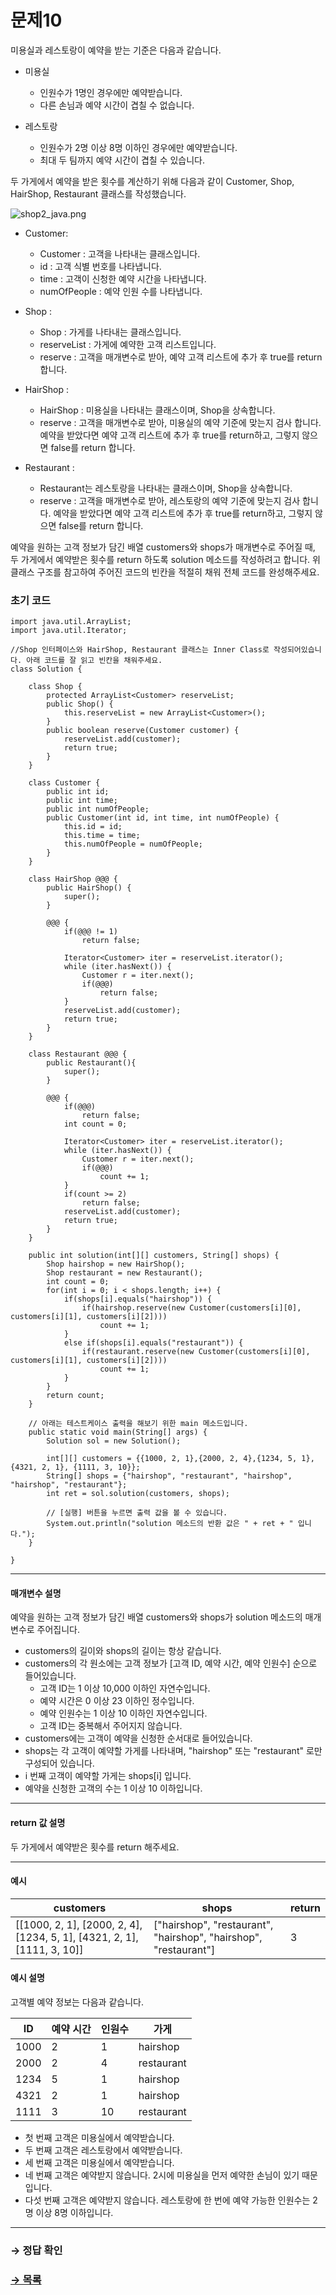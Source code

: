 # 문제10

미용실과 레스토랑이 예약을 받는 기준은 다음과 같습니다.

* 미용실
  * 인원수가 1명인 경우에만 예약받습니다.
  * 다른 손님과 예약 시간이 겹칠 수 없습니다.

* 레스토랑
  * 인원수가 2명 이상 8명 이하인 경우에만 예약받습니다.
  * 최대 두 팀까지 예약 시간이 겹칠 수 있습니다.

두 가게에서 예약을 받은 횟수를 계산하기 위해 다음과 같이 Customer, Shop, HairShop, Restaurant 클래스를 작성했습니다.

  ![shop2_java.png](https://grepp-programmers.s3.amazonaws.com/files/ybm/96b7b25f52/90f19bba-8fd7-4bcf-9632-cb5b158b9b92.png)

* Customer:
  * Customer : 고객을 나타내는 클래스입니다.
  * id : 고객 식별 번호를 나타냅니다.
  * time : 고객이 신청한 예약 시간을 나타냅니다.
  * numOfPeople : 예약 인원 수를 나타냅니다.

* Shop :
  *  Shop : 가게를 나타내는 클래스입니다.
  * reserveList : 가게에 예약한 고객 리스트입니다.
  * reserve : 고객을 매개변수로 받아, 예약 고객 리스트에 추가 후 true를 return합니다.

* HairShop :
  * HairShop : 미용실을 나타내는 클래스이며, Shop을 상속합니다.
  * reserve : 고객을 매개변수로 받아, 미용실의 예약 기준에 맞는지 검사 합니다. 예약을 받았다면 예약 고객 리스트에 추가 후 true를 return하고, 그렇지 않으면 false를 return 합니다.

* Restaurant :
  * Restaurant는 레스토랑을 나타내는 클래스이며, Shop을 상속합니다.
  * reserve : 고객을 매개변수로 받아, 레스토랑의 예약 기준에 맞는지 검사 합니다. 예약을 받았다면 예약 고객 리스트에 추가 후 true를 return하고, 그렇지 않으면 false를 return 합니다.

예약을 원하는 고객 정보가 담긴 배열 customers와 shops가 매개변수로 주어질 때, 두 가게에서 예약받은 횟수를 return 하도록 solution 메소드를 작성하려고 합니다. 위 클래스 구조를 참고하여 주어진 코드의 빈칸을 적절히 채워 전체 코드를 완성해주세요.

### 초기 코드

```
import java.util.ArrayList;
import java.util.Iterator;

//Shop 인터페이스와 HairShop, Restaurant 클래스는 Inner Class로 작성되어있습니다. 아래 코드를 잘 읽고 빈칸을 채워주세요.
class Solution {

    class Shop {
        protected ArrayList<Customer> reserveList;
        public Shop() {
            this.reserveList = new ArrayList<Customer>();
        }
        public boolean reserve(Customer customer) {
            reserveList.add(customer);
            return true;
        }
    }
    
    class Customer {
        public int id;
        public int time;
        public int numOfPeople;
        public Customer(int id, int time, int numOfPeople) {
            this.id = id;
            this.time = time;
            this.numOfPeople = numOfPeople;
        }
    }
    
    class HairShop @@@ {
        public HairShop() {
            super();
        }
        
        @@@ {
            if(@@@ != 1)
                return false;
            
            Iterator<Customer> iter = reserveList.iterator();
            while (iter.hasNext()) {
                Customer r = iter.next();
                if(@@@)
                    return false;
            }
            reserveList.add(customer);
            return true;
        }
    }
    
    class Restaurant @@@ {
        public Restaurant(){
            super();
        }
        
        @@@ {
            if(@@@)
                return false;
            int count = 0;
                        
            Iterator<Customer> iter = reserveList.iterator();
            while (iter.hasNext()) {
                Customer r = iter.next();
                if(@@@)
                    count += 1;
            }
            if(count >= 2)
                return false;
            reserveList.add(customer);
            return true;
        }
    }

    public int solution(int[][] customers, String[] shops) {
        Shop hairshop = new HairShop();
        Shop restaurant = new Restaurant();
        int count = 0;
        for(int i = 0; i < shops.length; i++) {
            if(shops[i].equals("hairshop")) {
                if(hairshop.reserve(new Customer(customers[i][0], customers[i][1], customers[i][2])))
                    count += 1;
            }
            else if(shops[i].equals("restaurant")) {
                if(restaurant.reserve(new Customer(customers[i][0], customers[i][1], customers[i][2])))
                    count += 1;
            }
        }
        return count;
    }

    // 아래는 테스트케이스 출력을 해보기 위한 main 메소드입니다.
    public static void main(String[] args) {
        Solution sol = new Solution();
        
        int[][] customers = {{1000, 2, 1},{2000, 2, 4},{1234, 5, 1},{4321, 2, 1}, {1111, 3, 10}};
        String[] shops = {"hairshop", "restaurant", "hairshop", "hairshop", "restaurant"};
        int ret = sol.solution(customers, shops);

        // [실행] 버튼을 누르면 출력 값을 볼 수 있습니다.
        System.out.println("solution 메소드의 반환 값은 " + ret + " 입니다.");
    }
    
}
```

---

#### 매개변수 설명
예약을 원하는 고객 정보가 담긴 배열 customers와 shops가 solution 메소드의 매개변수로 주어집니다.
* customers의 길이와 shops의 길이는 항상 같습니다.
* customers의 각 원소에는 고객 정보가 [고객 ID, 예약 시간, 예약 인원수] 순으로 들어있습니다.
  * 고객 ID는 1 이상 10,000 이하인 자연수입니다.
  * 예약 시간은 0 이상 23 이하인 정수입니다.
  * 예약 인원수는 1 이상 10 이하인 자연수입니다.
  * 고객 ID는 중복해서 주어지지 않습니다.
* customers에는 고객이 예약을 신청한 순서대로 들어있습니다. 
* shops는 각 고객이 예약할 가게를 나타내며, "hairshop" 또는 "restaurant" 로만 구성되어 있습니다.
* i 번째 고객이 예약할 가게는 shops[i] 입니다.
* 예약을 신청한 고객의 수는 1 이상 10 이하입니다.

---

#### return 값 설명
두 가게에서 예약받은 횟수를 return 해주세요.

---

#### 예시

| customers                                                               | shops                                                            | return |
|-------------------------------------------------------------------------|------------------------------------------------------------------|--------|
| [[1000, 2, 1], [2000, 2, 4], [1234, 5, 1], [4321, 2, 1], [1111, 3, 10]] | ["hairshop", "restaurant", "hairshop", "hairshop", "restaurant"] | 3      |

#### 예시 설명

고객별 예약 정보는 다음과 같습니다.

| ID   | 예약 시간 | 인원수 | 가게       |
|------|-----------|--------|------------|
| 1000 | 2         | 1      | hairshop   |
| 2000 | 2         | 4      | restaurant |
| 1234 | 5         | 1      | hairshop   |
| 4321 | 2         | 1      | hairshop   |
| 1111 | 3         | 10     | restaurant |

* 첫 번째 고객은 미용실에서 예약받습니다.
* 두 번째 고객은 레스토랑에서 예약받습니다.
* 세 번째 고객은 미용실에서 예약받습니다.
* 네 번째 고객은 예약받지 않습니다. 2시에 미용실을 먼저 예약한 손님이 있기 때문입니다.
* 다섯 번째 고객은 예약받지 않습니다. 레스토랑에 한 번에 예약 가능한 인원수는 2명 이상 8명 이하입니다.

---

### → 정답 확인

### [→ 목록](https://github.com/tnehf18/cosPro/blob/main/java/ex_1st/ex_1st_03/ "cosPro 1급 Java 3차")
